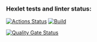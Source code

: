 ### Hexlet tests and linter status:
[![Actions Status](https://github.com/Anna-Sed/frontend-project-11/actions/workflows/hexlet-check.yml/badge.svg)](https://github.com/Anna-Sed/frontend-project-11/actions)
[![Build](https://github.com/Anna-Sed/frontend-project-11/actions/workflows/build.yml/badge.svg)](https://github.com/Anna-Sed/frontend-project-11/actions/workflows/build.yml)

[![Quality Gate Status](https://sonarcloud.io/api/project_badges/measure?project=Anna-Sed_frontend-project-11&metric=alert_status)](https://sonarcloud.io/summary/new_code?id=Anna-Sed_frontend-project-11)